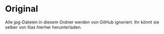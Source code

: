 # Original

Alle jpg-Dateien in diesem Ordner werden von GitHub ignoriert. Ihr könnt sie selber von Ilias hierher herunterladen.